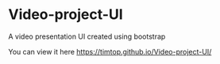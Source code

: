 # Video-project-UI
A video presentation UI created using bootstrap

You can view it here https://timtop.github.io/Video-project-UI/
